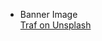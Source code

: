 - Banner Image  
  [Traf on Unsplash](https://unsplash.com/photos/sL7w1eUfHJQ?utm_source=unsplash&utm_medium=referral&utm_content=creditShareLink)